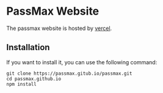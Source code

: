 # PassMax Website

The passmax website is hosted by [vercel](https://passmax.vercel.app).

## Installation

If you want to install it, you can use the following command:

```
git clone https://passmax.gitub.io/passmax.git
cd passmax.github.io
npm install
```